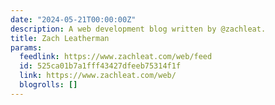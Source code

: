 ```yaml
---
date: "2024-05-21T00:00:00Z"
description: A web development blog written by @zachleat.
title: Zach Leatherman
params:
  feedlink: https://www.zachleat.com/web/feed
  id: 525ca01b7a1fff43427dfeeb75314f1f
  link: https://www.zachleat.com/web/
  blogrolls: []
---
```

